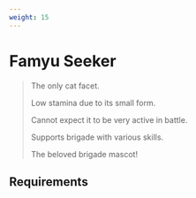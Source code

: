 ```yaml
---
weight: 15
---
```


# Famyu Seeker

> The only cat facet.
>
> Low stamina due to its small form.
>
> Cannot expect it to be very active in battle.
>
> Supports brigade with various skills.
>
> The beloved brigade mascot!

## Requirements

